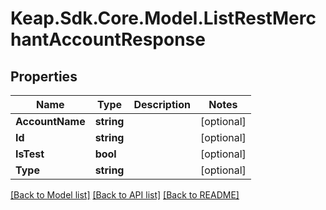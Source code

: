 # Keap.Sdk.Core.Model.ListRestMerchantAccountResponse

## Properties

Name | Type | Description | Notes
------------ | ------------- | ------------- | -------------
**AccountName** | **string** |  | [optional] 
**Id** | **string** |  | [optional] 
**IsTest** | **bool** |  | [optional] 
**Type** | **string** |  | [optional] 

[[Back to Model list]](../README.md#documentation-for-models) [[Back to API list]](../README.md#documentation-for-api-endpoints) [[Back to README]](../README.md)


